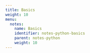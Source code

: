 ```yaml
---
title: Basics
weight: 10
menu:
  notes:
    name: Basics
    identifier: notes-python-basics
    parent: notes-python
    weight: 10
---
```


